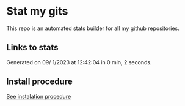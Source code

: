 # Stat my gits

This repo is an automated stats builder for all my github repositories.

## Links to stats


Generated on 09/ 1/2023 at 12:42:04 in 0 min, 2 seconds.

## Install procedure

[See instalation procedure](./src/install.md)
